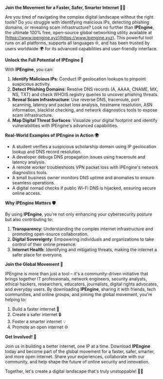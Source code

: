 **Join the Movement for a Faster, Safer, Smarter Internet 🚀🌐**

Are you tired of navigating the complex digital landscape without the right tools? Do you struggle with identifying malicious IPs, detecting phishing domains, or revealing scam infrastructure? Look no further than **IPEngine**, the ultimate 100% free, open-source global networking utility available at [https://www.ipengine.xyz](https://www.ipengine.xyz). This powerful tool runs on all platforms, supports all languages 🌐, and has been trusted by users worldwide 🌍 for its advanced capabilities and user-friendly interface.

**Unlock the Full Potential of IPEngine 🔑**

With **IPEngine**, you can:

1. **Identify Malicious IPs**: Conduct IP geolocation lookups to pinpoint suspicious activity.
2. **Detect Phishing Domains**: Resolve DNS records (A, AAAA, CNAME, MX, NS, TXT) and check WHOIS registry queries to uncover phishing threats.
3. **Reveal Scam Infrastructure**: Use reverse DNS, traceroute, port scanning, latency and packet loss analysis, hostname resolution, ASN information, blacklist checking, and network diagnostics tools to expose scam infrastructure.
4. **Map Digital Threat Surfaces**: Visualize your digital footprint and identify vulnerabilities with IPEngine's advanced capabilities.

**Real-World Examples of IPEngine in Action 🌍**

* A student verifies a suspicious scholarship domain using IP geolocation lookup and DNS record resolution.
* A developer debugs DNS propagation issues using traceroute and latency analysis.
* A remote worker troubleshoots VPN packet loss with IPEngine's network diagnostics tools.
* A small business owner monitors DNS uptime and anomalies to ensure seamless operations.
* A digital nomad checks if public Wi-Fi DNS is hijacked, ensuring secure online access.

**Why IPEngine Matters 🛡️**

By using **IPEngine**, you're not only enhancing your cybersecurity posture but also contributing to:

1. **Transparency**: Understanding the complex internet infrastructure and promoting open-source collaboration.
2. **Digital Sovereignty**: Empowering individuals and organizations to take control of their online presence.
3. **Internet Health**: Identifying and mitigating threats, making the internet a safer place for everyone.

**Join the Global Movement 🔗**

IPEngine is more than just a tool – it's a community-driven initiative that brings together IT professionals, network engineers, security analysts, ethical hackers, researchers, educators, journalists, digital rights advocates, and everyday users. By downloading **IPEngine**, sharing it with friends, tech communities, and online groups, and joining the global movement, you're helping to:

1. Build a faster internet 🚀
2. Create a safer internet 🔒
3. Foster a smarter internet 💡
4. Promote an open internet 🌐

**Get Involved! 🤝**

Join us in building a better internet, one IP at a time. Download **IPEngine** today and become part of the global movement for a faster, safer, smarter, and more open internet. Share your experiences, collaborate with our community, and help shape the future of online security and innovation.

Together, let's create a digital landscape that's truly unstoppable! 🚀🌐